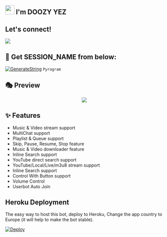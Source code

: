 ## <img src="https://github.com/TheDudeThatCode/TheDudeThatCode/blob/master/Assets/Hi.gif" width="29px"> I'm DOOZY YEZ

## Let's connect!
<p>
    <a href="https://t.me/doozylab_lk" target="blank"><img src="https://img.shields.io/badge/@doozylab_lk-30302f?style=flat&logo=telegram" /></a>

## 🧪 Get SESSION_NAME from below:

[![GenerateString](https://img.shields.io/badge/repl.it-generateString-yellowgreen)](https://replit.com/@doozylab-lk/Session-String-Generator-1?v=1) ``Pyrogram``




## 🎭 Preview
<p align="center">
  <img src="https://telegra.ph/file/924af9899e7825d9427e3.jpg">
</p>

## ✨ Features
- Music & Video stream support
- MultiChat support
- Playlist & Queue support
- Skip, Pause, Resume, Stop feature
- Music & Video downloader feature
- Inline Search support
- YouTube direct search support
- YouTube/Local/Live/m3u8 stream support
- Inline Search support
- Control With Button support
- Volume Control
- Userbot Auto Join

## Heroku Deployment
The easy way to host this bot, deploy to Heroku, Change the app country to Europe (it will help to make the bot stable).

[![Deploy](https://www.herokucdn.com/deploy/button.svg)](https://heroku.com/deploy?template=https://github.com/doozylab-lk/video-stream)
